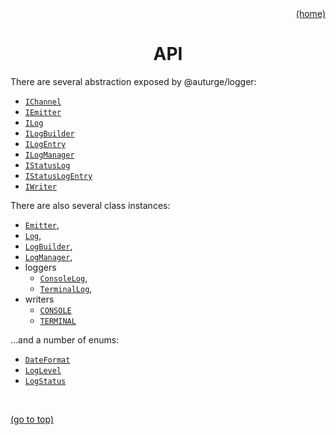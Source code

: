 <div id="top" align="right"><a href="https://github.com/auturge/logger#top">(home)</a></div>

<h1 align="center">API</h1>

There are several abstraction exposed by @auturge/logger:

- [`IChannel`](api/iChannel.md#top)
- [`IEmitter`](api/iEmitter.md#top)
- [`ILog`](api/iLog.md#top)
- [`ILogBuilder`](api/iLogBuilder.md#top)
- [`ILogEntry`](api/iLogEntry.md#top)
- [`ILogManager`](api/iLogManager.md#top)
- [`IStatusLog`](api/iStatusLog.md#top)
- [`IStatusLogEntry`](api/iStatusLogEntry.md#top)
- [`IWriter`](api/iWriter.md#top)

There are also several class instances:

- [`Emitter`](api/emitter.md#top),
- [`Log`](api/log.md#top),
- [`LogBuilder`](api/LogBuilder.md#top),
- [`LogManager`](api/LogManager.md#top),
- loggers
    - [`ConsoleLog`](api/ConsoleLog.md#top),
    - [`TerminalLog`](api/TerminalLog.md#top),
- writers
    - [`CONSOLE`](api/ConsoleWriter.md#top)
    - [`TERMINAL`](api/TerminalWriter.md#top)

...and a number of enums:

- [`DateFormat`](api/DateFormat.md#top)
- [`LogLevel`](api/logLevel.md#top)
- [`LogStatus`](api/logStatus.md#top)

<br>

<a href="#top">(go to top)</a>
